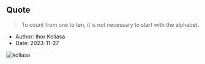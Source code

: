 ## Quote

> To count from one to ten, it is not necessary to start with the alphabet.

- Author: Ihor Koliasa
- Date: 2023-11-27

<p align="left"> <img src="https://komarev.com/ghpvc/?username=koliasa&label=Profile%20views&color=0e75b6&style=flat" alt="koliasa" /> </p>
